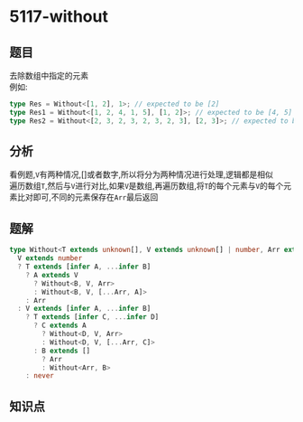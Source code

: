 # 5117-without
## 题目
去除数组中指定的元素  
例如:
```ts
type Res = Without<[1, 2], 1>; // expected to be [2]
type Res1 = Without<[1, 2, 4, 1, 5], [1, 2]>; // expected to be [4, 5]
type Res2 = Without<[2, 3, 2, 3, 2, 3, 2, 3], [2, 3]>; // expected to be []
```
## 分析
看例题,`V`有两种情况,[]或者数字,所以将分为两种情况进行处理,逻辑都是相似  
遍历数组`T`,然后与`V`进行对比,如果`V`是数组,再遍历数组,将`T`的每个元素与`V`的每个元素比对即可,不同的元素保存在`Arr`最后返回
## 题解
```ts
type Without<T extends unknown[], V extends unknown[] | number, Arr extends unknown[] = []> =
  V extends number
  ? T extends [infer A, ...infer B]
    ? A extends V
      ? Without<B, V, Arr>
      : Without<B, V, [...Arr, A]>
    : Arr
  : V extends [infer A, ...infer B]
    ? T extends [infer C, ...infer D]
      ? C extends A
        ? Without<D, V, Arr>
        : Without<D, V, [...Arr, C]>
      : B extends []
        ? Arr
        : Without<Arr, B>
    : never
```
## 知识点